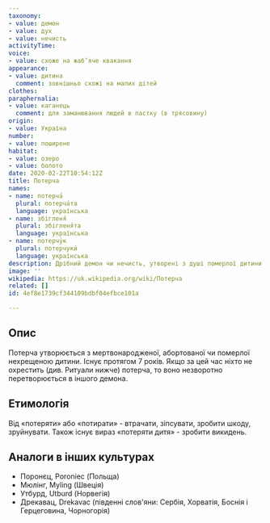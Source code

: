 ```yaml
---
taxonomy:
- value: демон
- value: дух
- value: нечисть
activityTime:
voice:
- value: схоже на жаб’яче квакання
appearance:
- value: дитина
  comment: зовнішньо схожі на малих дітей
clothes:
paraphernalia:
- value: каганець
  comment: для заманювання людей в пастку (в трясовину)
origin:
- value: Україна
number:
- value: поширене
habitat:
- value: озеро
- value: болото
date: 2020-02-22T10:54:12Z
title: Потерча
names:
- name: потерча́
  plural: потерча́та
  language: українська
- name: збігленя́
  plural: збігленя́та
  language: українська
- name: потерчу́к
  plural: потерчуки́
  language: українська
description: Дрібний демон чи нечисть, утворені з душі померлої дитини
image: ''
wikipedia: https://uk.wikipedia.org/wiki/Потерча
related: []
id: 4ef8e1739cf344109bdbf04efbce101a

---
```

## Опис

Потерча утворюється з мертвонародженої, абортованої чи померлої нехрещеною дитини. Існує протягом 7 років. Якщо за цей час ніхто не охрестить (див. Ритуали нижче) потерча, то воно незворотно перетворюється в іншого демона.

## Етимологія

Від «потеряти» або «потирати» - втрачати, зіпсувати, зробити шкоду, зруйнувати. Також існує вираз «потеряти дитя» - зробити викидень.

## Аналоги в інших культурах

* Поронєц, Poroniec (Польща)
* Мюлінг, Myling (Швеція)
* Утбурд, Utburd (Норвегія)
* Дрекавац, Drekavac (південні слов'яни: Сербія, Хорватія, Боснія і Герцеговина, Чорногорія)